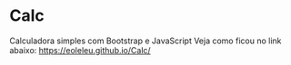 # Calc
 Calculadora simples com Bootstrap e JavaScript
Veja como ficou no link abaixo:
https://eoleleu.github.io/Calc/
